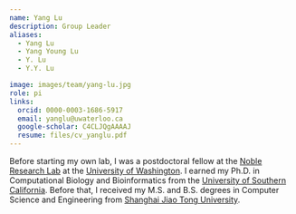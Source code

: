 ```yaml
---
name: Yang Lu
description: Group Leader
aliases:
  - Yang Lu
  - Yang Young Lu
  - Y. Lu
  - Y.Y. Lu

image: images/team/yang-lu.jpg
role: pi
links:
  orcid: 0000-0003-1686-5917
  email: yanglu@uwaterloo.ca
  google-scholar: C4CLJQgAAAAJ
  resume: files/cv_yanglu.pdf
---
```


Before starting my own lab, I was a postdoctoral fellow at the [Noble Research Lab](https://noble.gs.washington.edu) at the [University of Washington](http://www.washington.edu). I earned my Ph.D. in Computational Biology and Bioinformatics from the  [University of Southern California](http://www.usc.edu). Before that, I received my M.S. and B.S. degrees in Computer Science and Engineering from [Shanghai Jiao Tong University](http://en.sjtu.edu.cn).


